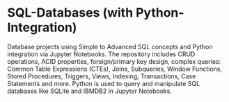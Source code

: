 # SQL-Databases (with Python-Integration)
Database projects using Simple to Advanced SQL concepts and Python integration via Jupyter Notebooks. The repository includes CRUD operations, ACID properties, foreign/primary key design, complex queries: 
Common Table Expressions (CTEs),
Joins,
Subqueries,
Window Functions,
Stored Procedures,
Triggers,
Views,
Indexing,
Transactions,
Case Statements  and more. 
Python is used to query and manipulate SQL databases like SQLite and IBMDB2 in Jupyter Notebooks.

